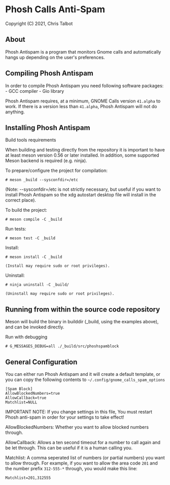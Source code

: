 # Phosh Calls Anti-Spam

Copyright (C) 2021, Chris Talbot

## About
Phosh Antispam is a program that monitors Gnome calls and automatically hangs up
depending on the user's preferences.

## Compiling Phosh Antispam
In order to compile Phosh Antispam you need following software packages:
	- GCC compiler
	- Gio library

Phosh Antispam requires, at a minimum, GNOME Calls version `41.alpha` to work.
If there is a version less than `41.alpha`, Phosh Antispam will not do anything.

## Installing Phosh Antispam
Build tools requirements

When building and testing directly from the repository it is important to
have at least meson version 0.56 or later installed. In addition, some
supported Meson backend is required (e.g. ninja).

To prepare/configure the project for compilation:

    # meson _build --sysconfdir=/etc

(Note: --sysconfdir=/etc is not strictly necessary, but useful if you want
to install Phosh Antispam so the xdg autostart desktop file will install in
the correct place).

To build the project:

    # meson compile -C _build

Run tests:

    # meson test -C _build

Install:

    # meson install -C _build

    (Install may require sudo or root privileges).

Uninstall:

    # ninja uninstall -C _build/

    (Uninstall may require sudo or root privileges).

## Running from within the source code repository
Meson will build the binary in builddir (_build, using the examples above), and
can be invoked directly.

  Run with debugging

    # G_MESSAGES_DEBUG=all ./_build/src/phoshspamblock

## General Configuration
You can either run Phosh Antispam and it will create a default template, or you
can copy the following contents to `~/.config/gnome_calls_spam_options`

```
[Spam Block]
AllowBlockedNumbers=true
AllowCallback=true
Matchlist=NULL
```

IMPORTANT NOTE: If you change settings in this file, You must restart Phosh
                anti-spam in order for your settings to take effect!

AllowBlockedNumbers: Whether you want to allow blocked numbers through.

AllowCallback: Allows a ten second timeout for a number to call again and be let through. This can be useful if it is a human calling you.

Matchlist: A comma seperated list of numbers (or partial numbers) you want to allow through. For example, if you want to allow the area code `201` and the number prefix `312-555-*` through, you would make this line:
```
Matchlist=201,312555
```

